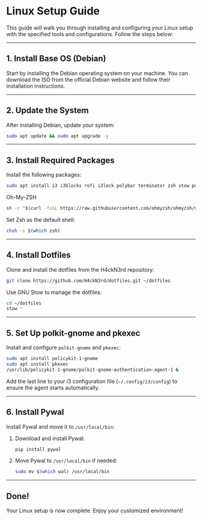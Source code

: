 # Linux Setup Guide

This guide will walk you through installing and configuring your Linux setup with the specified tools and configurations. Follow the steps below:

---

## 1. Install Base OS (Debian)

Start by installing the Debian operating system on your machine. You can download the ISO from the official Debian website and follow their installation instructions.

---

## 2. Update the System

After installing Debian, update your system:

```bash
sudo apt update && sudo apt upgrade -y
```

---

## 3. Install Required Packages

Install the following packages:

```bash
sudo apt install i3 i3blocks rofi i3lock polybar terminator zsh stow polkit-gnome pkexec -y
```

Oh-My-ZSH

```bash
sh -c "$(curl -fsSL https://raw.githubusercontent.com/ohmyzsh/ohmyzsh/master/tools/install.sh)"
```

Set Zsh as the default shell:

```bash
chsh -s $(which zsh)
```

---

## 4. Install Dotfiles

Clone and install the dotfiles from the H4ckN3rd repository:

```bash
git clone https://github.com/H4ckN3rd/dotfiles.git ~/dotfiles
```

Use GNU Stow to manage the dotfiles:

```bash
cd ~/dotfiles
stow *
```

---

## 5. Set Up polkit-gnome and pkexec

Install and configure `polkit-gnome` and `pkexec`:

```bash
sudo apt install policykit-1-gnome
sudo apt install pkexec
/usr/lib/policykit-1-gnome/polkit-gnome-authentication-agent-1 &
```

Add the last line to your i3 configuration file (`~/.config/i3/config`) to ensure the agent starts automatically.

---

## 6. Install Pywal

Install Pywal and move it to `/usr/local/bin`:

1. Download and install Pywal:

   ```bash
   pip install pywal
   ```

2. Move Pywal to `/usr/local/bin` if needed:

   ```bash
   sudo mv $(which wal) /usr/local/bin
   ```

---

## Done!

Your Linux setup is now complete. Enjoy your customized environment!
